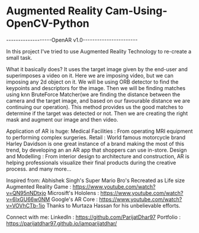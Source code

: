 # Augmented Reality Cam-Using-OpenCV-Python

-------------------OpenAR v1.0-----------------------

In this project I've tried to use Augmented Reality Technology to re-create a small task.

What it basically does?
It uses the target image given by the end-user and superimposes a video on it. Here we are imposing video, but we can imposing any 2d object on it. We will be using ORB detector to find the keypoints and descriptors for the image. Then we will be finding matches using knn BruteForce Matcher(we are finding the distance between the camera and the target image, and based on our favourable distance we are continuing our operation). This method provides us the good matches to determine if the target was detected or not. Then we are creating the right mask and augment our image and then video.

Application of AR is huge:
Medical Facilities : From operating MRI equipment to performing complex surgeries.
Retail : World famous motorcycle brand Harley Davidson is one great instance of a brand making the most of this trend, by developing an an AR app that shoppers can use in-store.
Design and Modelling : From interior design to architecture and construction, AR is helping professionals visualize their final products during the creative process. and many more...

Inspired from:
Abhishek Singh's Super Mario Bro's Recreated as Life size Augmented Reality Game : https://www.youtube.com/watch?v=QN95nNDtxjo
Microsift's Hololens : https://www.youtube.com/watch?v=6lxGU66w0NM
Google's AR Core : https://www.youtube.com/watch?v=VOVhCTb-1io
Thanks to Murtaza Hassan for his unbelievable efforts.

Connect with me:
LinkedIn : https://github.com/ParijatDhar97
Portfolio : https://parijatdhar97.github.io/iamparijatdhar/

